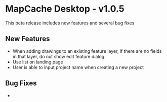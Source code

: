 # MapCache Desktop - v1.0.5

This beta release includes new features and several bug fixes

## New Features
 * When adding drawings to an existing feature layer, if there are no fields in that layer, do not show edit feature dialog.
 * Use list on landing page
 * User is able to input project name when creating a new project
 
## Bug Fixes
 * 
